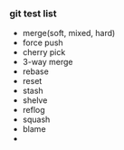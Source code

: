### git test list
- merge(soft, mixed, hard)
- force push
- cherry pick
- 3-way merge
- rebase
- reset
- stash
- shelve
- reflog
- squash
- blame
- 



